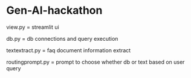 # Gen-AI-hackathon

view.py = streamlit ui

db.py = db connections and query execution

textextract.py = faq document information extract

routingprompt.py = prompt to choose whether db or text based on user query
